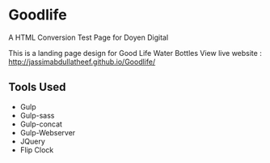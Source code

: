 # Goodlife
A HTML Conversion Test Page for Doyen Digital

This is a landing page design for Good Life Water Bottles
View live website : http://jassimabdullatheef.github.io/Goodlife/

Tools Used
---------------------
 - Gulp
 - Gulp-sass
 - Gulp-concat
 - Gulp-Webserver
 - JQuery
 - Flip Clock

